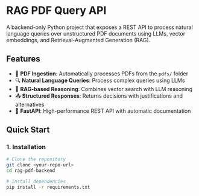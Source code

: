 # RAG PDF Query API

A backend-only Python project that exposes a REST API to process natural language queries over unstructured PDF documents using LLMs, vector embeddings, and Retrieval-Augmented Generation (RAG).

## Features

- 📂 **PDF Ingestion**: Automatically processes PDFs from the `pdfs/` folder
- 🔍 **Natural Language Queries**: Process complex queries using LLMs
- 🧠 **RAG-based Reasoning**: Combines vector search with LLM reasoning
- 📤 **Structured Responses**: Returns decisions with justifications and alternatives
- 🚀 **FastAPI**: High-performance REST API with automatic documentation

## Quick Start

### 1. Installation

```bash
# Clone the repository
git clone <your-repo-url>
cd rag-pdf-backend

# Install dependencies
pip install -r requirements.txt
